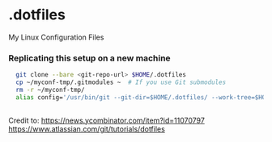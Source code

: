 # .dotfiles
My Linux Configuration Files

### Replicating this setup on a new machine

```bash
  git clone --bare <git-repo-url> $HOME/.dotfiles
  cp ~/myconf-tmp/.gitmodules ~  # If you use Git submodules
  rm -r ~/myconf-tmp/
  alias config='/usr/bin/git --git-dir=$HOME/.dotfiles/ --work-tree=$HOME'
  
```




Credit to:
https://news.ycombinator.com/item?id=11070797
https://www.atlassian.com/git/tutorials/dotfiles
